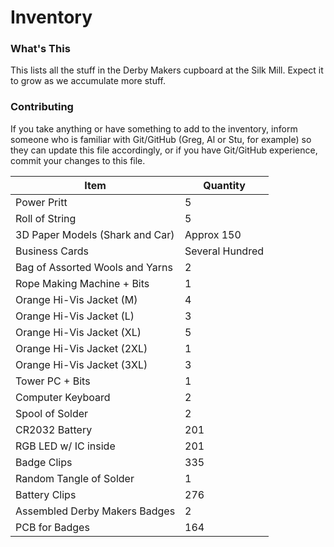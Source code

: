 Inventory
=========

### What's This
This lists all the stuff in the Derby Makers cupboard at the Silk Mill. Expect it to grow as we accumulate more stuff.

### Contributing
If you take anything or have something to add to the inventory, inform someone who is familiar with Git/GitHub (Greg, Al or Stu, for example) so they can update this file accordingly, or if you have Git/GitHub experience, commit your changes to this file.

| Item                                    | Quantity        |
|-----------------------------------------|-----------------|
| Power Pritt                             | 5               |
| Roll of String                          | 5               |
| 3D Paper Models (Shark and Car)         | Approx 150      |
| Business Cards                          | Several Hundred |
| Bag of Assorted Wools and Yarns         | 2               |
| Rope Making Machine + Bits              | 1               |
| Orange Hi-Vis Jacket (M)                | 4               |
| Orange Hi-Vis Jacket (L)                | 3               |
| Orange Hi-Vis Jacket (XL)               | 5               |
| Orange Hi-Vis Jacket (2XL)              | 1               |
| Orange Hi-Vis Jacket (3XL)              | 3               |
| Tower PC + Bits                         | 1               |
| Computer Keyboard                       | 2               |
| Spool of Solder                         | 2               |
| CR2032 Battery                          | 201             |
| RGB LED w/ IC inside                    | 201             |
| Badge Clips                             | 335             |
| Random Tangle of Solder                 | 1               |
| Battery Clips                           | 276             |
| Assembled Derby Makers Badges           | 2               |
| PCB for Badges                          | 164             |
